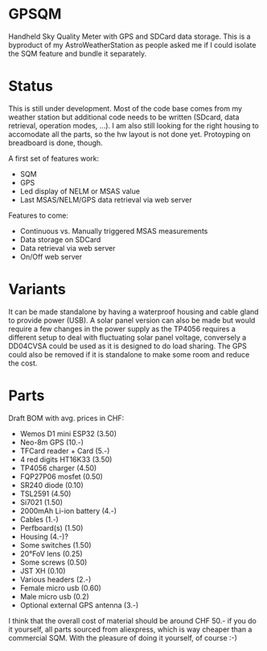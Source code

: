 # GPSQM
Handheld Sky Quality Meter with GPS and SDCard data storage. This is a byproduct of my AstroWeatherStation as people asked me if I could isolate the SQM feature and bundle it separately.

# Status

This is still under development. Most of the code base comes from my weather station but additional code needs to be written (SDcard, data retrieval, operation modes, ...). 
I am also still looking for the right housing to accomodate all the parts, so the hw layout is not done yet. Protoyping on breadboard is done, though.

A first set of features work:

  - SQM
  - GPS
  - Led display of NELM or MSAS value
  - Last MSAS/NELM/GPS data retrieval via web server

Features to come:

  - Continuous vs. Manually triggered MSAS measurements
  - Data storage on SDCard
  - Data retrieval via web server
  - On/Off web server

# Variants

It can be made standalone by having a waterproof housing and cable gland to provide power (USB). A solar panel version can also be made but would require a few changes in the power supply as the TP4056 requires a different setup to deal with fluctuating solar panel voltage, conversely a DD04CVSA could be used as it is designed to do load sharing. The GPS could also be removed if it is standalone to make some room and reduce the cost.

# Parts

Draft BOM with avg. prices in CHF:
  - Wemos D1 mini ESP32 (3.50)
  - Neo-8m GPS (10.-)
  - TFCard reader + Card (5.-)
  - 4 red digits HT16K33 (3.50)
  - TP4056 charger (4.50)
  - FQP27P06 mosfet (0.50)
  - SR240 diode (0.10)
  - TSL2591 (4.50)
  - Si7021 (1.50)
  - 2000mAh Li-ion battery (4.-)
  - Cables (1.-)
  - Perfboard(s) (1.50)
  - Housing (4.-)?
  - Some switches (1.50)
  - 20°FoV lens (0.25)
  - Some screws (0.50)
  - JST XH (0.10)
  - Various headers (2.-)
  - Female micro usb (0.60)
  - Male micro usb (0.2)
  - Optional external GPS antenna (3.-)

I think that the overall cost of material should be around CHF 50.- if you do it yourself, all parts sourced from aliexpress, which is way cheaper than a commercial SQM. With the pleasure of doing it yourself, of course :-)
